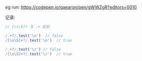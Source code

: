 eg run: https://codepen.io/gaearon/pen/gWWZgR?editors=0010

记录:

```js
// [\s\S]+ 与 .+ 区别

/.+?/.test('\n')  // false
/[\s\S]+?/.test('\n')  // true

/.+?/.test('\r') // false
/[\s\S]+?/.test('\r')  // true
```